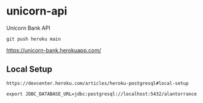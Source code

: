 # unicorn-api
Unicorn Bank API

    git push heroku main


https://unicorn-bank.herokuapp.com/


## Local Setup

    https://devcenter.heroku.com/articles/heroku-postgresql#local-setup

    export JDBC_DATABASE_URL=jdbc:postgresql://localhost:5432/alantorrance

